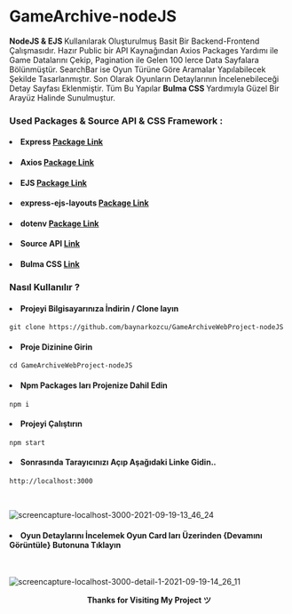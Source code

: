 # GameArchive-nodeJS

<b>NodeJS & EJS </b> Kullanılarak Oluşturulmuş Basit Bir Backend-Frontend Çalışmasıdır. Hazır Public bir API Kaynağından Axios Packages Yardımı ile Game Datalarını Çekip, Pagination ile Gelen 100 lerce Data Sayfalara Bölünmüştür. SearchBar ise Oyun Türüne Göre Aramalar Yapılabilecek Şekilde Tasarlanmıştır. Son Olarak Oyunların Detaylarının İncelenebileceği Detay Sayfası Eklenmiştir. Tüm Bu Yapılar  <b> Bulma CSS </b> Yardımıyla Güzel Bir Arayüz Halinde Sunulmuştur.

### Used Packages & Source API & CSS Framework :

#### <li> Express <a href ="https://www.npmjs.com/package/express">Package Link</a> </li>
#### <li> Axios <a href ="https://www.npmjs.com/package/axios">Package Link</a> </li>
#### <li> EJS <a href ="https://www.npmjs.com/package/ejs">Package Link</a> </li>
#### <li> express-ejs-layouts <a href ="https://www.npmjs.com/package/express-ejs-layouts">Package Link</a> </li>
#### <li> dotenv <a href ="https://www.npmjs.com/package/dotenv">Package Link</a> </li>
#### <li> Source API <a href ="https://www.mmobomb.com/api">Link</a> </li>
#### <li> Bulma CSS <a href ="https://bulma.io/">Link</a> </li>



### Nasıl Kullanılır ?

#### <li> Projeyi Bilgisayarınıza İndirin / Clone layın</li>
```
git clone https://github.com/baynarkozcu/GameArchiveWebProject-nodeJS
```

#### <li> Proje Dizinine Girin</li>
```
cd GameArchiveWebProject-nodeJS
```


#### <li> Npm Packages ları Projenize Dahil Edin</li>
```
npm i
```

#### <li> Projeyi Çalıştırın</li>
```
npm start
```

#### <li> Sonrasında Tarayıcınızı Açıp Aşağıdaki Linke Gidin.. </li>
```
http://localhost:3000
```

<br>

![screencapture-localhost-3000-2021-09-19-13_46_24](https://user-images.githubusercontent.com/61154446/133925605-460c043a-ebd4-46c9-be3b-d1dfaff9a4f3.png)


#### <li> Oyun Detaylarını İncelemek Oyun Card ları Üzerinden {Devamını Görüntüle} Butonuna Tıklayın</li>

<br>

![screencapture-localhost-3000-detail-1-2021-09-19-14_26_11](https://user-images.githubusercontent.com/61154446/133925819-77e21ae2-522f-4bc5-a39b-ac19c97fba78.png)



<div align="center"> <b> Thanks for Visiting My Project ツ </b> </div>

